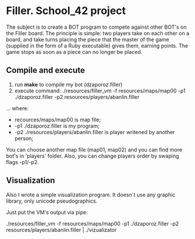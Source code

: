 # Filler. School_42 project
The subject is to create a BOT program to compete against other BOT's on the Filler board. The principle is simple: two players take on each other on a board, and take turns placing the piece that the master of the game (supplied in the
form of a Ruby executable) gives them, earning points. The game stops as soon as a piece can no longer be placed.

## Compile and execute
1. run **make** to compile my bot (dzaporoz.filler)
2. execute command: ./resources/filler_vm -f resources/maps/map00 -p1 ./dzaporoz.filler -p2 resources/players/abanlin.filler

... where:

* recources/maps/map00 is map file;
* -p1 ./dzaporoz.filler is my program;
* -p2 ./resources/players/abanlin.filler is player writened by another person;

You can choose another map file (map01, map02) and you can find more bot's in 'players' folder. Also, you can change players order by swaping flags -p1/-p2.

## Visualization
Also I wrote a simple visualization program. It doesn`t use any graphic library, only unicode pseudographics.

Just put the VM's output via pipe:

./resources/filler_vm -f resources/maps/map00 -p1 ./dzaporoz.filler -p2 resources/players/abanlin.filler | ./vizualizator 
